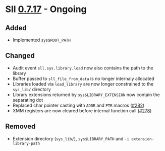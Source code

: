 # Sll [0.7.17] - Ongoing

## Added

- Implemented `sys$ROOT_PATH`

## Changed

- Audit event `sll.sys.library.load` now also contains the path to the library
- Buffer passed to `sll_file_from_data` is no longer internaly allocated
- Libraries loaded via `load_library` are now longer constrained to the `sys_lib/` directory
- Library extensions returned by `sys$LIBRARY_EXTENSION` now contain the separating dot
- Replaced char pointer casting with `ADDR` and `PTR` macros ([#282])
- XMM registers are now cleared before internal function call ([#278])

## Removed

- Extension directory (`sys_lib/`), `sys$LIBRARY_PATH` and `-i extension-library-path`

[0.7.17]: https://github.com/sl-lang/sll/compare/sll-v0.7.16...main
[#282]: https://github.com/sl-lang/sll/issues/282
[#278]: https://github.com/sl-lang/sll/issues/278
